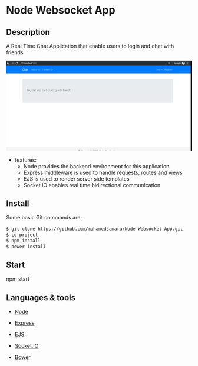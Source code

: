 # Node Websocket App

## Description

A Real Time Chat Application that enable users to login and chat with friends  

![Node Websocket App](/app/public/images/Node-Websocket-App.gif)

* features:
  * Node provides the backend environment for this application
  * Express middleware is used to handle requests, routes and views
  * EJS is used to render server side templates
  * Socket.IO enables real time bidirectional communication


## Install

Some basic Git commands are:

```
$ git clone https://github.com/mohamedsamara/Node-Websocket-App.git
$ cd project
$ npm install
$ bower install

```

## Start

npm start

## Languages & tools

- [Node](https://nodejs.org/en/)

- [Express](https://expressjs.com/)

- [EJS](https://ejs.co/)

- [Socket.IO](https://socket.io/)

- [Bower](https://bower.io/)
